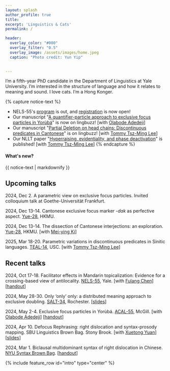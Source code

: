 ```yaml
---
layout: splash
author_profile: true
title:
excerpt: 'Linguistics & Cats'
permalink: /

header:
  overlay_color: "#000"
  overlay_filter: "0.5"
  overlay_image: /assets/images/home.jpeg
  caption: "Photo credit: Yun Yip"

  
---
```


I’m a fifth-year PhD candidate in the Department of Linguistics at Yale University. I’m interested in the structure of language and how it relates to meaning and sound. I love cats. I’m a Hong Konger.


{% capture notice-text %}
* NELS-55's [program](https://campuspress.yale.edu/nels55/program/) is out, and [registration](https://campuspress.yale.edu/nels55/registration/) is now open!
* Our manuscript "[A quantifier-particle approach to exclusive focus particles in Yorùbá](https://lingbuzz.net/lingbuzz/008470)" is now on lingbuzz! [with [
Olabode Adedeji](https://ling.yale.edu/people/olabode-adedeji)]
* Our manuscript "[Partial Deletion on head chains: Discontinuous predicates in Cantonese](https://ling.auf.net/lingbuzz/008420)" is on lingbuzz! [with [Tommy Tsz-Ming Lee](https://tszminglee.github.io/)]
* Our NLLT paper "[Hyperraising, evidentiality, and phase deactivation](https://doi.org/10.1007/s11049-023-09604-2)" is published! [with [Tommy Tsz-Ming Lee](https://tszminglee.github.io/)]
{% endcapture %}

<div class="notice--info">
  <h4 class="no_toc">What's new?</h4>
  {{ notice-text | markdownify }}
</div>

## Upcoming talks
2024, Dec 2. A parametric view on exclusive focus particles. Invited colloquium talk at Goethe-Universität Frankfurt.

2024, Dec 13-14. Cantonese exclusive focus marker *-dak* as perfective aspect. [Yue-28](https://www.hkmu.edu.hk/el/yue28/), HKMU.

2024, Dec 13-14. The dissection of Cantonese interjections: an exploration. [Yue-28](https://www.hkmu.edu.hk/el/yue28/), HKMU. [with [Mei-ying Ki](https://kimeiying.ws.gc.cuny.edu/)]

2025, Mar 18-20. Parametric variations in discontinuous predicates in Sinitic languages. [TEAL-14](https://sites.google.com/view/teal14/home), USC. [with [Tommy Tsz-Ming Lee](https://tszminglee.github.io/)]

## Recent talks
2024, Oct 17-18. Facilitator effects in Mandarin topicalization: Evidence for a crossing-based view of antilocality. [NELS-55](https://campuspress.yale.edu/nels55/), Yale. [with [Fulang Chen](https://sites.google.com/view/fulang-chen/)] [[handout](https://campuspress.yale.edu/nels55/files/2024/10/nels55_handout_chen-yip.pdf)]

2024, May 28-30. Only ‘only’ only: a distributed meaning approach to exclusive doubling. [SALT-34](https://saltconf.github.io/salt34/), Rochester. [[slides](https://saltconf.github.io/salt34/presentation-materials/yip_only.pdf)]

2024, May 2-4. Exclusive focus particles in Yorùbá. [ACAL-55](https://acal55.mull-lab.org/), McGill. [with [
Olabode Adedeji](https://ling.yale.edu/people/olabode-adedeji)] [[handout](https://kafai-yip.github.io/assets/docs/ACAL-55_only_handout.pdf)]

2024, Apr 10. Defocus Rephrasing: right dislocation and syntax-prosody mapping. SBU Linguistics Brown Bag. Stony Brook. [with [Xuetong Yuan](https://kathyuan28.github.io/)] [[slides](https://kafai-yip.github.io/assets/docs/RD_StonyBrook_slides.pdf)]

2024, Mar 1. Biclausal multidominant syntax of right dislocation in Chinese. [NYU Syntax Brown Bag](https://sites.google.com/a/nyu.edu/nyusyntaxbrownbag/schedule?authuser=0). [[handout](https://kafai-yip.github.io/assets/docs/RD_multi_NYU_handout.pdf)]



{% include feature_row id="intro" type="center" %}
